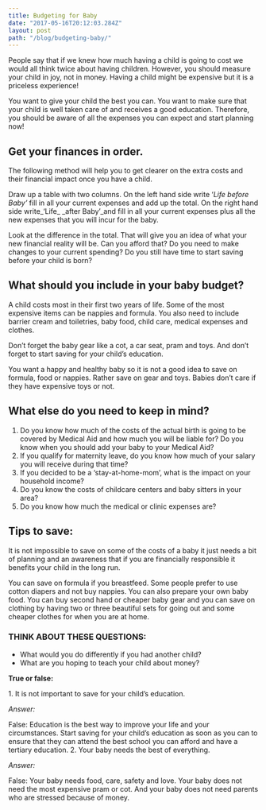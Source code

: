 ```yaml
---
title: Budgeting for Baby
date: "2017-05-16T20:12:03.284Z"
layout: post
path: "/blog/budgeting-baby/"
---
```


People say that if we knew how much having a child is going to cost we would all think twice about having children. However, you should measure your child in joy, not in money. Having a child might be expensive but it is a priceless experience!

You want to give your child the best you can. You want to make sure that your child is well taken care of and receives a good education. Therefore, you should be aware of all the expenses you can expect and start planning now!

## Get your finances in order.

The following method will help you to get clearer on the extra costs and their financial impact once you have a child.

Draw up a table with two columns. On the left hand side write ‘_Life before Baby’_ fill in all your current expenses and add up the total. On the right hand side write_‘Life_ _after Baby’_and fill in all your current expenses plus all the new expenses that you will incur for the baby.

Look at the difference in the total. That will give you an idea of what your new financial reality will be. Can you afford that? Do you need to make changes to your current spending? Do you still have time to start saving before your child is born?

## What should you include in your baby budget?

A child costs most in their first two years of life. Some of the most expensive items can be nappies and formula. You also need to include barrier cream and toiletries, baby food, child care, medical expenses and clothes.

Don’t forget the baby gear like a cot, a car seat, pram and toys. And don’t forget to start saving for your child’s education.

You want a happy and healthy baby so it is not a good idea to save on formula, food or nappies. Rather save on gear and toys. Babies don’t care if they have expensive toys or not.

## What else do you need to keep in mind?

1. Do you know how much of the costs of the actual birth is going to be covered by Medical Aid and how much you will be liable for? Do you know when you should add your baby to your Medical Aid?
2. If you qualify for maternity leave, do you know how much of your salary you will receive during that time?
3. If you decided to be a ‘stay-at-home-mom’, what is the impact on your household income?
4. Do you know the costs of childcare centers and baby sitters in your area?
5. Do you know how much the medical or clinic expenses are?

## Tips to save:

It is not impossible to save on some of the costs of a baby it just needs a bit of planning and an awareness that if you are financially responsible it benefits your child in the long run.

You can save on formula if you breastfeed. Some people prefer to use cotton diapers and not buy nappies. You can also prepare your own baby food. You can buy second hand or cheaper baby gear and you can save on clothing by having two or three beautiful sets for going out and some cheaper clothes for when you are at home.


### THINK ABOUT THESE QUESTIONS:

* What would you do differently if you had another child?
* What are you hoping to teach your child about money?

**True or false:**

1\. It is not important to save for your child’s education.

_Answer:_

False: Education is the best way to improve your life and your circumstances. Start saving for your child’s education as soon as you can to ensure that they can attend the best school you can afford and have a tertiary education.
2\. Your baby needs the best of everything.

_Answer:_

False: Your baby needs food, care, safety and love. Your baby does not need the most expensive pram or cot. And your baby does not need parents who are stressed because of money.